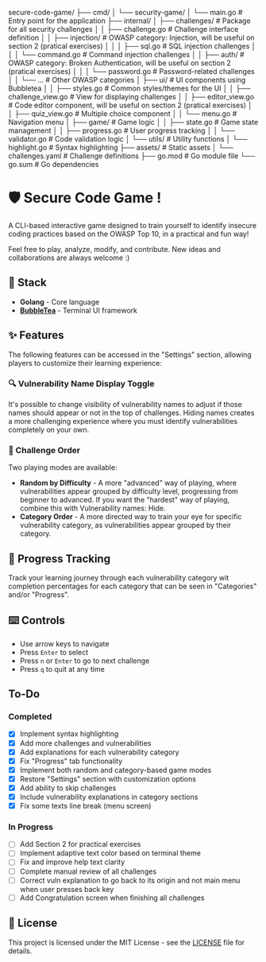 secure-code-game/
├── cmd/
│ └── security-game/
│ └── main.go # Entry point for the application
├── internal/
│ ├── challenges/ # Package for all security challenges
│ │ ├── challenge.go # Challenge interface definition
│ │ ├── injection/ # OWASP category: Injection, will be useful on section 2 (pratical exercises)
│ │ │ ├── sql.go # SQL injection challenges
│ │ │ └── command.go # Command injection challenges
│ │ ├── auth/ # OWASP category: Broken Authentication, will be useful on section 2 (pratical exercises)
│ │ │ └── password.go # Password-related challenges
│ │ └── ... # Other OWASP categories
│ ├── ui/ # UI components using Bubbletea
│ │ ├── styles.go # Common styles/themes for the UI
│ │ ├── challenge_view.go # View for displaying challenges
│ │ ├── editor_view.go # Code editor component, will be useful on section 2 (pratical exercises)
│ │ ├── quiz_view.go # Multiple choice component
│ │ └── menu.go # Navigation menu
│ ├── game/ # Game logic
│ │ ├── state.go # Game state management
│ │ ├── progress.go # User progress tracking
│ │ └── validator.go # Code validation logic
│ └── utils/ # Utility functions
│ └── highlight.go # Syntax highlighting
├── assets/ # Static assets
│ └── challenges.yaml # Challenge definitions
├── go.mod # Go module file
└── go.sum # Go dependencies

# 🛡️ Secure Code Game !

A CLI-based interactive game designed to train yourself to identify insecure coding practices based on the OWASP Top 10, in a practical and fun way!

Feel free to play, analyze, modify, and contribute. New ideas and collaborations are always welcome :)

## 🔧 Stack

- **Golang** - Core language
- [**BubbleTea**](https://github.com/charmbracelet/bubbletea) - Terminal UI framework

## ✨ Features

The following features can be accessed in the "Settings" section, allowing players to customize their learning experience:

### 🔍 Vulnerability Name Display Toggle

It's possible to change visibility of vulnerability names to adjust if those names should appear or not in the top of challenges.
Hiding names creates a more challenging experience where you must identify vulnerabilities completely on your own.

### 🔄 Challenge Order

Two playing modes are available:

- **Random by Difficulty** - A more "advanced" way of playing, where vulnerabilities appear grouped by difficulty level, progressing from beginner to advanced. If you want the "hardest" way of playing, combine this with Vulnerability names: Hide.
- **Category Order** - A more directed way to train your eye for specific vulnerability category, as vulnerabilities appear grouped by their category.

## 📝 Progress Tracking

Track your learning journey through each vulnerability category wit completion percentages for each category that can be seen in "Categories" and/or "Progress".

## ⌨️ Controls

- Use arrow keys to navigate
- Press `Enter` to select
- Press `n` or `Enter` to go to next challenge
- Press `q` to quit at any time

## To-Do

### Completed

- [x] Implement syntax highlighting
- [x] Add more challenges and vulnerabilities
- [x] Add explanations for each vulnerability category
- [x] Fix "Progress" tab functionality
- [x] Implement both random and category-based game modes
- [x] Restore "Settings" section with customization options
- [x] Add ability to skip challenges
- [x] Include vulnerability explanations in category sections
- [x] Fix some texts line break (menu screen)

### In Progress

- [ ] Add Section 2 for practical exercises
- [ ] Implement adaptive text color based on terminal theme
- [ ] Fix and improve help text clarity
- [ ] Complete manual review of all challenges
- [ ] Correct vuln explanation to go back to its origin and not main menu when user presses back key
- [ ] Add Congratulation screen when finishing all challenges

## 📜 License

This project is licensed under the MIT License - see the [LICENSE](LICENSE) file for details.
